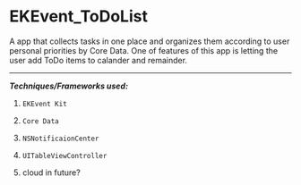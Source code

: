 # EKEvent_ToDoList


A app that collects tasks in one place and organizes them according to user personal priorities by Core Data. One of features of this app is letting the user add ToDo items to calander and remainder.


 ***
  
  
  *__Techniques/Frameworks used:__*

1. `EKEvent Kit`

2. `Core Data`

3. `NSNotificaionCenter`

4. `UITableViewController`

5. cloud in future?
